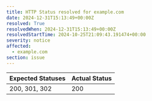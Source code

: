```yaml
---
title: HTTP Status resolved for example.com
date: 2024-12-31T15:13:49+00:00Z
resolved: True
resolvedWhen: 2024-12-31T15:13:49+00:00Z
resolvedStartTime: 2024-10-25T21:09:43.191474+00:00
severity: notice
affected:
  - example.com
section: issue
---
```


| Expected Statuses | Actual Status  |
|-------------------|----------------|
| 200, 301, 302 | 200 |
